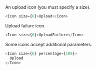 An upload icon (you must specify a size).

```js
<Icon size={6}>Upload</Icon>
```

Upload failure icon.

```js
<Icon size={6}>UploadFailure</Icon>
```

Some icons accept additional parameters.

```js
<Icon size={6} percentage={100}>
  Upload
</Icon>
```
